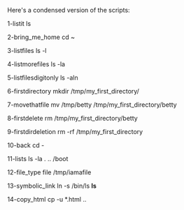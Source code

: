 Here's a condensed version of the scripts:

1-listit
ls

2-bring_me_home
cd ~

3-listfiles
ls -l

4-listmorefiles
ls -la

5-listfilesdigitonly
ls -aln

6-firstdirectory
mkdir /tmp/my_first_directory/

7-movethatfile
mv /tmp/betty /tmp/my_first_directory/betty

8-firstdelete
rm /tmp/my_first_directory/betty

9-firstdirdeletion
rm -rf /tmp/my_first_directory

10-back
cd -

11-lists
ls -la . .. /boot

12-file_type
file /tmp/iamafile

13-symbolic_link
ln -s /bin/ls __ls__

14-copy_html
cp -u *.html ..
